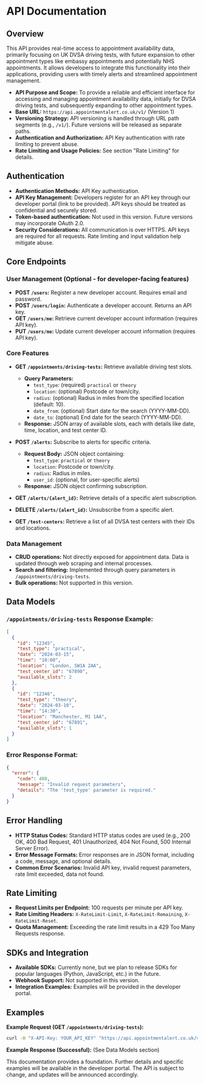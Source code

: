 # API Documentation

## Overview

This API provides real-time access to appointment availability data, primarily focusing on UK DVSA driving tests, with future expansion to other appointment types like embassy appointments and potentially NHS appointments.  It allows developers to integrate this functionality into their applications, providing users with timely alerts and streamlined appointment management.

- **API Purpose and Scope:** To provide a reliable and efficient interface for accessing and managing appointment availability data, initially for DVSA driving tests, and subsequently expanding to other appointment types.
- **Base URL:** `https://api.appointmentalert.co.uk/v1/` (Version 1)
- **Versioning Strategy:**  API versioning is handled through URL path segments (e.g., `/v1/`).  Future versions will be released as separate paths.
- **Authentication and Authorization:** API Key authentication with rate limiting to prevent abuse.
- **Rate Limiting and Usage Policies:**  See section "Rate Limiting" for details.


## Authentication

- **Authentication Methods:** API Key authentication.
- **API Key Management:** Developers register for an API key through our developer portal (link to be provided).  API keys should be treated as confidential and securely stored.
- **Token-based authentication:** Not used in this version.  Future versions may incorporate OAuth 2.0.
- **Security Considerations:**  All communication is over HTTPS.  API keys are required for all requests.  Rate limiting and input validation help mitigate abuse.


## Core Endpoints

### User Management (Optional - for developer-facing features)

- **POST `/users`:** Register a new developer account.  Requires email and password.
- **POST `/users/login`:** Authenticate a developer account. Returns an API key.
- **GET `/users/me`:** Retrieve current developer account information (requires API key).
- **PUT `/users/me`:** Update current developer account information (requires API key).


### Core Features

- **GET `/appointments/driving-tests`:** Retrieve available driving test slots.
    - **Query Parameters:**
        - `test_type`: (required) `practical` or `theory`
        - `location`: (optional) Postcode or town/city.
        - `radius`: (optional) Radius in miles from the specified location (default: 10).
        - `date_from`: (optional) Start date for the search (YYYY-MM-DD).
        - `date_to`: (optional) End date for the search (YYYY-MM-DD).
    - **Response:**  JSON array of available slots, each with details like date, time, location, and test center ID.

- **POST `/alerts`:** Subscribe to alerts for specific criteria.
    - **Request Body:** JSON object containing:
        - `test_type`: `practical` or `theory`
        - `location`: Postcode or town/city.
        - `radius`: Radius in miles.
        - `user_id`: (optional, for user-specific alerts)
    - **Response:**  JSON object confirming subscription.

- **GET `/alerts/{alert_id}`:** Retrieve details of a specific alert subscription.

- **DELETE `/alerts/{alert_id}`:** Unsubscribe from a specific alert.

- **GET `/test-centers`:** Retrieve a list of all DVSA test centers with their IDs and locations.


### Data Management

- **CRUD operations:**  Not directly exposed for appointment data.  Data is updated through web scraping and internal processes.
- **Search and filtering:**  Implemented through query parameters in `/appointments/driving-tests`.
- **Bulk operations:** Not supported in this version.


## Data Models

### `/appointments/driving-tests` Response Example:

```json
[
  {
    "id": "12345",
    "test_type": "practical",
    "date": "2024-03-15",
    "time": "10:00",
    "location": "London, SW1A 2AA",
    "test_center_id": "67890",
    "available_slots": 2
  },
  {
    "id": "12346",
    "test_type": "theory",
    "date": "2024-03-10",
    "time": "14:30",
    "location": "Manchester, M1 1AA",
    "test_center_id": "67891",
    "available_slots": 1
  }
]
```

### Error Response Format:

```json
{
  "error": {
    "code": 400,
    "message": "Invalid request parameters",
    "details": "The 'test_type' parameter is required."
  }
}
```


## Error Handling

- **HTTP Status Codes:** Standard HTTP status codes are used (e.g., 200 OK, 400 Bad Request, 401 Unauthorized, 404 Not Found, 500 Internal Server Error).
- **Error Message Formats:**  Error responses are in JSON format, including a code, message, and optional details.
- **Common Error Scenarios:**  Invalid API key, invalid request parameters, rate limit exceeded, data not found.


## Rate Limiting

- **Request Limits per Endpoint:**  100 requests per minute per API key.
- **Rate Limiting Headers:**  `X-RateLimit-Limit`, `X-RateLimit-Remaining`, `X-RateLimit-Reset`.
- **Quota Management:**  Exceeding the rate limit results in a 429 Too Many Requests response.


## SDKs and Integration

- **Available SDKs:**  Currently none, but we plan to release SDKs for popular languages (Python, JavaScript, etc.) in the future.
- **Webhook Support:**  Not supported in this version.
- **Integration Examples:**  Examples will be provided in the developer portal.


## Examples

**Example Request (GET `/appointments/driving-tests`):**

```bash
curl -H "X-API-Key: YOUR_API_KEY" "https://api.appointmentalert.co.uk/v1/appointments/driving-tests?test_type=practical&location=London&radius=5"
```

**Example Response (Successful):**  (See Data Models section)


This documentation provides a foundation.  Further details and specific examples will be available in the developer portal.  The API is subject to change, and updates will be announced accordingly.
